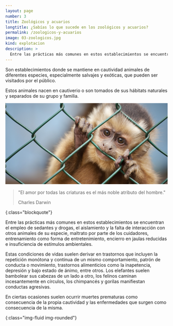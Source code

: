 ```yaml
---
layout: page
number: 3
title: Zoológicos y acuarios
longtitle: ¿Sabías lo que sucede en los zoológicos y acuarios?
permalink: /zoologicos-y-acuarios
image: 03-zoologicos.jpg
kind: explotacion
description: >
  Entre las prácticas más comunes en estos establecimientos se encuentran el empleo de sedantes y drogas, el aislamiento y la falta de interacción con otros animales de su especie, maltrato por parte de los cuidadores, entrenamiento como forma de entretenimiento, encierro en jaulas reducidas e insuficiencia de estímulos ambientales.
---
```



Son establecimientos donde se mantiene en cautividad animales de diferentes especies, especialmente salvajes y exóticas, que pueden ser visitados por el público.

Estos animales nacen en cautiverio o son tomados de sus hábitats naturales y separados de su grupo y familia.

![mono]

> "El amor por todas las criaturas es el más noble atributo del hombre."
> <footer class="blockquote-footer" markdown="0">Charles Darwin</footer>
{:class="blockquote"}

Entre las prácticas más comunes en estos establecimientos se encuentran el empleo de sedantes y drogas, el aislamiento y la falta de interacción con otros animales de su especie, maltrato por parte de los cuidadores, entrenamiento como forma de entretenimiento, encierro en jaulas reducidas e insuficiencia de estímulos ambientales.

Estas condiciones de vidas suelen derivar en trastornos que incluyen la repetición monótona y continua de un mismo comportamiento, patrón de conducta o movimiento, trastornos alimenticios como la inapetencia, depresión y bajo estado de ánimo, entre otros. Los elefantes suelen bambolear sus cabezas de un lado a otro, los felinos caminan incesantemente en círculos, los chimpancés y gorilas manifiestan conductas agresivas.
 
En ciertas ocasiones suelen ocurrir muertes prematuras como consecuencia de la propia cautividad y las enfermedades que surgen como consecuencia de la misma.


[mono]: images/03-mono.jpeg
{:class="img-fluid img-rounded"}